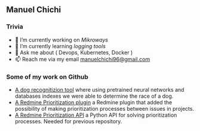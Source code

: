 ## Manuel Chichi
### Trivia
- 🔭 I’m currently working on _Mikroways_
- 🌱 I’m currently learning _logging tools_
- 💬 Ask me about ( Devops, Kubernetes, Docker )
- 📫 Reach me via my email <manuelchichi96@gmail.com>

### Some of my work on Github
- [A dog recognitizion tool](https://github.com/manuelchichi/dog-race-recognition) where using pretrained neural networks and databases indexes we were able to determine the race of a dog.
- [A Redmine Prioritization plugin](https://github.com/manuelchichi/dss-pnrp-redmine-plugin) a Redmine plugin that added the possibility of making prioritization processes between issues in projects.
- [A Redmine Prioritization API](https://github.com/manuelchichi/dss-pnrp-api) a Python API for solving prioritization processes. Needed for previous repository.
